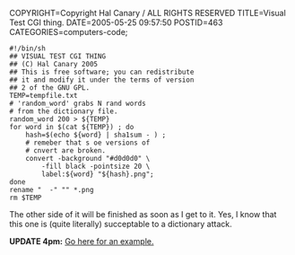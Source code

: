 COPYRIGHT=Copyright Hal Canary / ALL RIGHTS RESERVED
TITLE=Visual Test CGI thing.
DATE=2005-05-25 09:57:50
POSTID=463
CATEGORIES=computers-code;

    
    #!/bin/sh
    ## VISUAL TEST CGI THING
    ## (C) Hal Canary 2005
    ## This is free software; you can redistribute
    ## it and modify it under the terms of version
    ## 2 of the GNU GPL.
    TEMP=tempfile.txt
    # 'random_word' grabs N rand words
    # from the dictionary file.
    random_word 200 > ${TEMP}
    for word in $(cat ${TEMP}) ; do
        hash=$(echo ${word} | sha1sum - ) ;
        # remeber that s oe versions of
        # cnvert are broken.
        convert -background "#d0d0d0" \
            -fill black -pointsize 20 \
            label:${word} "${hash}.png";
    done
    rename "  -" "" *.png
    rm $TEMP
    

The other side of it will be finished as soon as I get to it. Yes, I know that this one is (quite literally) succeptable to a dictionary attack.

**UPDATE 4pm:** [Go here for an example.](http://ups.physics.wisc.edu/~hal/comments/?2005-05-25-15-40)
